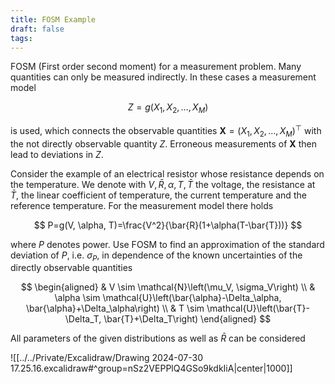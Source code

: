 ```yaml
---
title: FOSM Example
draft: false
tags:
---
```

FOSM (First order second moment) for a measurement problem. Many quantities can only be measured indirectly. In these cases a measurement model

$$
Z=g\left(X_1, X_2, \ldots, X_M\right)
$$

is used, which connects the observable quantities $\boldsymbol{X}=\left(X_1, X_2, \ldots, X_M\right)^{\top}$ with the not directly observable quantity $Z$. Erroneous measurements of $\boldsymbol{X}$ then lead to deviations in $Z$.

Consider the example of an electrical resistor whose resistance depends on the temperature. We denote with $V, \bar{R}, \alpha, T, \bar{T}$ the voltage, the resistance at $\bar{T}$, the linear coefficient of temperature, the current temperature and the reference temperature. For the measurement model there holds

$$
P=g(V, \alpha, T)=\frac{V^2}{\bar{R}(1+\alpha(T-\bar{T}))}
$$

where $P$ denotes power.
Use FOSM to find an approximation of the standard deviation of $P$, i.e. $\sigma_P$, in dependence of the known uncertainties of the directly observable quantities

$$
\begin{aligned}
& V \sim \mathcal{N}\left(\mu_V, \sigma_V\right) \\
& \alpha \sim \mathcal{U}\left(\bar{\alpha}-\Delta_\alpha, \bar{\alpha}+\Delta_\alpha\right) \\
& T \sim \mathcal{U}\left(\bar{T}-\Delta_T, \bar{T}+\Delta_T\right)
\end{aligned}
$$


All parameters of the given distributions as well as $\bar{R}$ can be considered

![[../../Private/Excalidraw/Drawing 2024-07-30 17.25.16.excalidraw#^group=nSz2VEPPlQ4GSo9kdkIiA|center|1000]]


